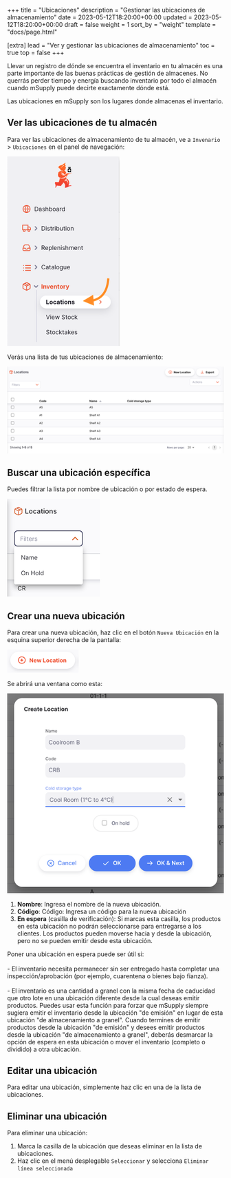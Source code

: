 +++
title = "Ubicaciones"
description = "Gestionar las ubicaciones de almacenamiento"
date = 2023-05-12T18:20:00+00:00
updated = 2023-05-12T18:20:00+00:00
draft = false
weight = 1
sort_by = "weight"
template = "docs/page.html"

[extra]
lead = "Ver y gestionar las ubicaciones de almacenamiento"
toc = true
top = false
+++

Llevar un registro de dónde se encuentra el inventario en tu almacén es una parte importante de las buenas prácticas de gestión de almacenes. No querrás perder tiempo y energía buscando inventario por todo el almacén cuando mSupply puede decirte exactamente dónde está.

Las ubicaciones en mSupply son los lugares donde almacenas el inventario.

## Ver las ubicaciones de tu almacén

Para ver las ubicaciones de almacenamiento de tu almacén, ve a `Invenario` > `Ubicaciones` en el panel de navegación:

![Location: nav](images/loc_gotoloc.png)

Verás una lista de tus ubicaciones de almacenamiento:

![Location: list](images/loc_loclist.png)

## Buscar una ubicación específica

Puedes filtrar la lista por nombre de ubicación o por estado de espera.

![Location: filter](images/location_filter.png)


## Crear una nueva ubicación

Para crear una nueva ubicación, haz clic en el botón `Nueva Ubicación` en la esquina superior derecha de la pantalla:

![Location: new location button](images/loc_newlocbutton.png)

Se abrirá una ventana como esta:

![Location: create location](images/loc_createloc.png)

1. **Nombre**: Ingresa el nombre de la nueva ubicación.
2. **Código**: Código: Ingresa un código para la nueva ubicación
3. **En espera** (casilla de verificación): Si marcas esta casilla, los productos en esta ubicación no podrán seleccionarse para entregarse a los clientes. Los productos pueden moverse hacia y desde la ubicación, pero no se pueden emitir desde esta ubicación.

<div class="tip">
Poner una ubicación en espera puede ser útil si:
<br><br>
- El inventario necesita permanecer sin ser entregado hasta completar una inspección/aprobación (por ejemplo, cuarentena o bienes bajo fianza).
<br><br>
- El inventario es una cantidad a granel con la misma fecha de caducidad que otro lote en una ubicación diferente desde la cual deseas emitir productos. Puedes usar esta función para forzar que mSupply siempre sugiera emitir el inventario desde la ubicación "de emisión" en lugar de esta ubicación "de almacenamiento a granel". Cuando termines de emitir productos desde la ubicación "de emisión" y desees emitir productos desde la ubicación "de almacenamiento a granel", deberás desmarcar la opción de espera en esta ubicación o mover el inventario (completo o dividido) a otra ubicación.
</div>

## Editar una ubicación

Para editar una ubicación, simplemente haz clic en una de la lista de ubicaciones.

## Eliminar una ubicación

Para eliminar una ubicación:

1. Marca la casilla de la ubicación que deseas eliminar en la lista de ubicaciones.
2. Haz clic en el menú desplegable `Seleccionar` y selecciona `Eliminar línea seleccionada`
